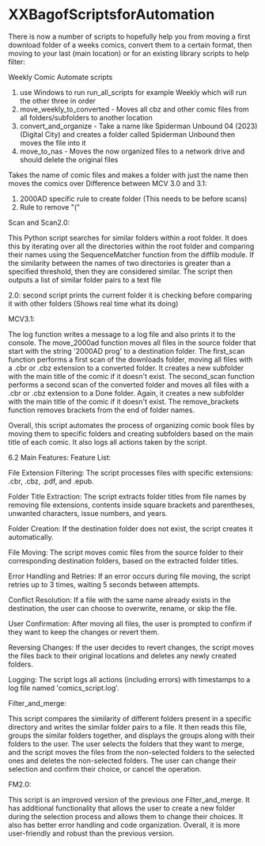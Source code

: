 # XXBagofScriptsforAutomation
There is now a number of scripts to hopefully help you from moving a first download folder of a weeks comics, convert them to a certain format, then moving to your last (main location) or for an existing library scripts to help filter:

Weekly Comic Automate scripts
1. use Windows to run run_all_scripts for example Weekly which will run the other three in order
2. move_weekly_to_converted - Moves all cbz and other comic files from all folders/subfolders to another location
3. convert_and_organize - Take a name like Spiderman Unbound 04 (2023)(Digital City) and creates a folder called Spiderman Unbound then moves the file into it
4. move_to_nas - Moves the now organized files to a network drive and should delete the original files


Takes the name of comic files and makes a folder with just the name then moves the comics over
Difference between MCV 3.0 and 3.1:

1. 2000AD specific rule to create folder (This needs to be before scans)
2. Rule to remove "("


Scan and Scan2.0:

This Python script searches for similar folders within a root folder. 
It does this by iterating over all the directories within the root folder and comparing their names using the SequenceMatcher function from the difflib module. 
If the similarity between the names of two directories is greater than a specified threshold, then they are considered similar. 
The script then outputs a list of similar folder pairs to a text file

2.0:
second script prints the current folder it is checking before comparing it with other folders
(Shows real time what its doing)

MCV3.1:

The log function writes a message to a log file and also prints it to the console. The move_2000ad function moves all files in the source folder that start with the string '2000AD prog' to a destination folder. 
The first_scan function performs a first scan of the downloads folder, moving all files with a .cbr or .cbz extension to a converted folder. 
It creates a new subfolder with the main title of the comic if it doesn't exist. 
The second_scan function performs a second scan of the converted folder and moves all files with a .cbr or .cbz extension to a Done folder. 
Again, it creates a new subfolder with the main title of the comic if it doesn't exist. The remove_brackets function removes brackets from the end of folder names.

Overall, this script automates the process of organizing comic book files by moving them to specific folders and creating subfolders based on the main title of each comic. 
It also logs all actions taken by the script.

6.2 Main Features:
Feature List:

File Extension Filtering: The script processes files with specific extensions: .cbr, .cbz, .pdf, and .epub.

Folder Title Extraction: The script extracts folder titles from file names by removing file extensions, contents inside square brackets and parentheses, unwanted characters, issue numbers, and years.

Folder Creation: If the destination folder does not exist, the script creates it automatically.

File Moving: The script moves comic files from the source folder to their corresponding destination folders, based on the extracted folder titles.

Error Handling and Retries: If an error occurs during file moving, the script retries up to 3 times, waiting 5 seconds between attempts.

Conflict Resolution: If a file with the same name already exists in the destination, the user can choose to overwrite, rename, or skip the file.

User Confirmation: After moving all files, the user is prompted to confirm if they want to keep the changes or revert them.

Reversing Changes: If the user decides to revert changes, the script moves the files back to their original locations and deletes any newly created folders.

Logging: The script logs all actions (including errors) with timestamps to a log file named 'comics_script.log'.

Filter_and_merge:

This script compares the similarity of different folders present in a specific directory and writes the similar folder pairs to a file. 
It then reads this file, groups the similar folders together, and displays the groups along with their folders to the user. 
The user selects the folders that they want to merge, and the script moves the files from the non-selected folders to the selected ones and deletes the non-selected folders. 
The user can change their selection and confirm their choice, or cancel the operation.

FM2.0:

This script is an improved version of the previous one Filter_and_merge. It has additional functionality that allows the user to create a new folder during the selection process and allows them to change their choices. 
It also has better error handling and code organization. Overall, it is more user-friendly and robust than the previous version.
